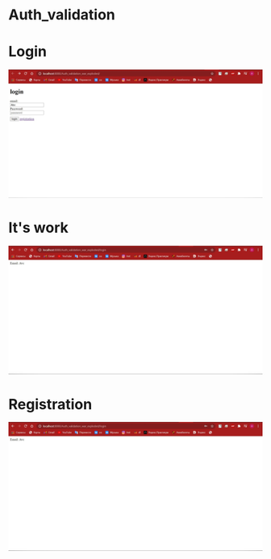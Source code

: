 # Auth_validation
# Login
![Login](./log.jpg)
# It's work
![It's work](./work.jpg)
# Registration
![Registration](./reg.jpg)
